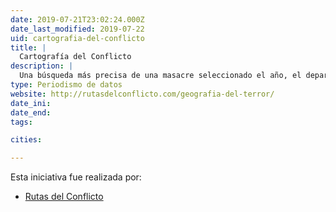 ```yaml
---
date: 2019-07-21T23:02:24.000Z
date_last_modified: 2019-07-22
uid: cartografia-del-conflicto
title: |
  Cartografía del Conflicto
description: |
  Una búsqueda más precisa de una masacre seleccionado el año, el departamento y el grupo armado responsable durante el marco del conflicto armado en Colombia.
type: Periodismo de datos
website: http://rutasdelconflicto.com/geografia-del-terror/
date_ini: 
date_end: 
tags:

cities: 

---
```


Esta iniciativa fue realizada por:

- [Rutas del Conflicto](/organizaciones/rutas-del-conflicto)
